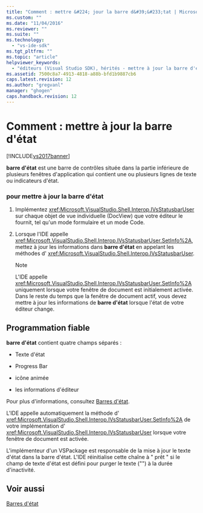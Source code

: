 ```yaml
---
title: "Comment : mettre &#224; jour la barre d&#39;&#233;tat | Microsoft Docs"
ms.custom: ""
ms.date: "11/04/2016"
ms.reviewer: ""
ms.suite: ""
ms.technology: 
  - "vs-ide-sdk"
ms.tgt_pltfrm: ""
ms.topic: "article"
helpviewer_keywords: 
  - "éditeurs (Visual Studio SDK), hérités - mettre à jour la barre d'état"
ms.assetid: 7500c8a7-4913-4818-a88b-bfd1b9887cb6
caps.latest.revision: 12
ms.author: "gregvanl"
manager: "ghogen"
caps.handback.revision: 12
---
```

# Comment : mettre &#224; jour la barre d&#39;&#233;tat
[!INCLUDE[vs2017banner](../code-quality/includes/vs2017banner.md)]

**barre d'état** est une barre de contrôles située dans la partie inférieure de plusieurs fenêtres d'application qui contient une ou plusieurs lignes de texte ou indicateurs d'état.  
  
### pour mettre à jour la barre d'état  
  
1.  Implémentez <xref:Microsoft.VisualStudio.Shell.Interop.IVsStatusbarUser> sur chaque objet de vue individuelle \(DocView\) que votre éditeur le fournit, tel qu'un mode formulaire et un mode Code.  
  
2.  Lorsque l'IDE appelle <xref:Microsoft.VisualStudio.Shell.Interop.IVsStatusbarUser.SetInfo%2A>, mettez à jour les informations dans **barre d'état** en appelant les méthodes d' <xref:Microsoft.VisualStudio.Shell.Interop.IVsStatusbarUser>.  
  
    > [!NOTE]
    >  L'IDE appelle <xref:Microsoft.VisualStudio.Shell.Interop.IVsStatusbarUser.SetInfo%2A> uniquement lorsque votre fenêtre de document est initialement activée.  Dans le reste du temps que la fenêtre de document actif, vous devez mettre à jour les informations de **barre d'état** lorsque l'état de votre éditeur change.  
  
## Programmation fiable  
 **barre d'état** contient quatre champs séparés :  
  
-   Texte d'état  
  
-   Progress Bar  
  
-   icône animée  
  
-   les informations d'éditeur  
  
 Pour plus d'informations, consultez [Barres d'état](/visual-cpp/mfc/status-bars).  
  
 L'IDE appelle automatiquement la méthode d' <xref:Microsoft.VisualStudio.Shell.Interop.IVsStatusbarUser.SetInfo%2A> de votre implémentation d' <xref:Microsoft.VisualStudio.Shell.Interop.IVsStatusbarUser> lorsque votre fenêtre de document est activée.  
  
 L'implémenteur d'un VSPackage est responsable de la mise à jour le texte d'état dans la barre d'état.  L'IDE réinitialise cette chaîne à " prêt " si le champ de texte d'état est défini pour purger le texte \(""\) à la durée d'inactivité.  
  
## Voir aussi  
 [Barres d'état](/visual-cpp/mfc/status-bars)